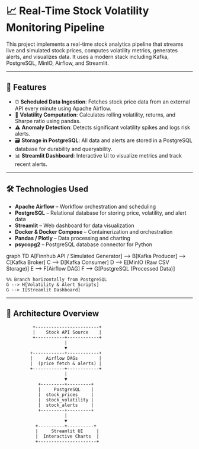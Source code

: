 # 📈 Real-Time Stock Volatility Monitoring Pipeline

This project implements a real-time stock analytics pipeline that streams live and simulated stock prices, computes volatility metrics, generates alerts, and visualizes data. It uses a modern stack including Kafka, PostgreSQL, MinIO, Airflow, and Streamlit.

---

## 🚀 Features

- ⏰ **Scheduled Data Ingestion**: Fetches stock price data from an external API every minute using Apache Airflow.
- 🧮 **Volatility Computation**: Calculates rolling volatility, returns, and Sharpe ratio using pandas.
- ⚠️ **Anomaly Detection**: Detects significant volatility spikes and logs risk alerts.
- 🗃️ **Storage in PostgreSQL**: All data and alerts are stored in a PostgreSQL database for durability and queryability.
- 📊 **Streamlit Dashboard**: Interactive UI to visualize metrics and track recent alerts.

---

## 🛠️ Technologies Used

- **Apache Airflow** – Workflow orchestration and scheduling
- **PostgreSQL** – Relational database for storing price, volatility, and alert data
- **Streamlit** – Web dashboard for data visualization
- **Docker & Docker Compose** – Containerization and orchestration
- **Pandas / Plotly** – Data processing and charting
- **psycopg2** – PostgreSQL database connector for Python


graph TD
    A[Finnhub API / Simulated Generator] --> B[Kafka Producer] --> C[Kafka Broker]
    C --> D[Kafka Consumer]
    D --> E[MinIO (Raw CSV Storage)]
    E --> F[Airflow DAG]
    F --> G[PostgreSQL (Processed Data)]
    
    %% Branch horizontally from PostgreSQL
    G --> H[Volatility & Alert Scripts]
    G --> I[Streamlit Dashboard]

---

## 🧱 Architecture Overview

```plaintext
          +------------------------+
          |    Stock API Source    |
          +-----------+------------+
                      |
                      ▼
         +------------+------------+
         |     Airflow DAGs        |
         |  (price fetch & alerts) |
         +------------+------------+
                      |
                      ▼
            +---------+---------+
            |     PostgreSQL    |
            |  stock_prices     |
            |  stock_volatility |
            |  stock_alerts     |
            +---------+---------+
                      |
                      ▼
           +----------+----------+
           |     Streamlit UI     |
           |  Interactive Charts  |
           +----------------------+


